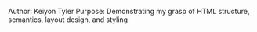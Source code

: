 Author: Keiyon Tyler
Purpose: Demonstrating my grasp of HTML structure, semantics, layout design, and styling